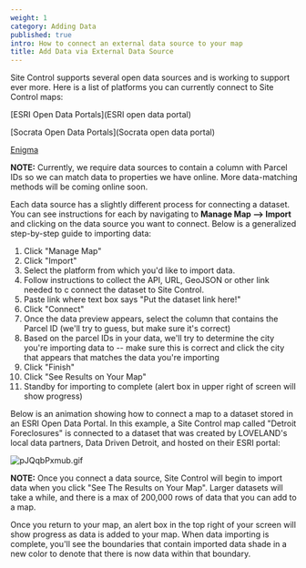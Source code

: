 ```yaml
---
weight: 1
category: Adding Data
published: true
intro: How to connect an external data source to your map
title: Add Data via External Data Source
---
```

Site Control supports several open data sources and is working to support ever more. Here is a list of platforms you can currently connect to Site Control maps:

[ESRI Open Data Portals](ESRI open data portal) 

[Socrata Open Data Portals](Socrata open data portal) 

[Enigma](Enigma)

**NOTE:** Currently, we require data sources to contain a column with Parcel IDs so we can match data to properties we have online. More data-matching methods will be coming online soon.

Each data source has a slightly different process for connecting a dataset. You can see instructions for each by navigating to **Manage Map --> Import** and clicking on the data source you want to connect. Below is a generalized step-by-step guide to importing data:

  1. Click "Manage Map"
  2. Click "Import"
  3. Select the platform from which you'd like to import data.
  4. Follow instructions to collect the API, URL, GeoJSON or other link needed to c connect the dataset to Site Control.
  5. Paste link where text box says "Put the dataset link here!"
  6. Click "Connect"
  7. Once the data preview appears, select the column that contains the Parcel ID (we'll try to guess, but make sure it's correct)
  8. Based on the parcel IDs in your data, we'll try to determine the city you're importing data to -- make sure this is correct and click the city that appears that matches the data you're importing
  9. Click "Finish"
  10. Click "See Results on Your Map"
  11. Standby for importing to complete (alert box in upper right of screen will show progress)

Below is an animation showing how to connect a map to a dataset stored in an ESRI Open Data Portal. In this example, a Site Control map called "Detroit Foreclosures" is connected to a dataset that was created by LOVELAND's local data partners, Data Driven Detroit, and hosted on their ESRI portal:

![pJQqbPxmub.gif]({{site.baseurl}}/img/pJQqbPxmub.gif)

**NOTE:** Once you connect a data source, Site Control will begin to import data when you click "See The Results on Your Map". Larger datasets will take a while, and there is a max of 200,000 rows of data that you can add to a map.

Once you return to your map, an alert box in the top right of your screen will show progress as data is added to your map. When data importing is complete, you'll see the boundaries that contain imported data shade in a new color to denote that there is now data within that boundary.
